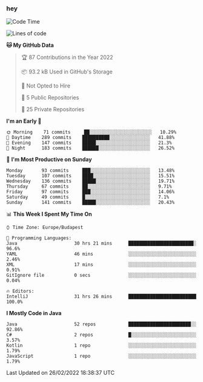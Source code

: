 ### hey

<!--START_SECTION:waka-->
![Code Time](http://img.shields.io/badge/Code%20Time-587%20hrs%2054%20mins-blue)

![Lines of code](https://img.shields.io/badge/From%20Hello%20World%20I%27ve%20Written-445%20Thousand%20lines%20of%20code-blue)

**🐱 My GitHub Data** 

> 🏆 87 Contributions in the Year 2022
 > 
> 📦 93.2 kB Used in GitHub's Storage 
 > 
> 🚫 Not Opted to Hire
 > 
> 📜 5 Public Repositories 
 > 
> 🔑 25 Private Repositories  
 > 
**I'm an Early 🐤** 

```text
🌞 Morning    71 commits     ██░░░░░░░░░░░░░░░░░░░░░░░   10.29% 
🌆 Daytime    289 commits    ██████████░░░░░░░░░░░░░░░   41.88% 
🌃 Evening    147 commits    █████░░░░░░░░░░░░░░░░░░░░   21.3% 
🌙 Night      183 commits    ██████░░░░░░░░░░░░░░░░░░░   26.52%

```
📅 **I'm Most Productive on Sunday** 

```text
Monday       93 commits     ███░░░░░░░░░░░░░░░░░░░░░░   13.48% 
Tuesday      107 commits    ████░░░░░░░░░░░░░░░░░░░░░   15.51% 
Wednesday    136 commits    █████░░░░░░░░░░░░░░░░░░░░   19.71% 
Thursday     67 commits     ██░░░░░░░░░░░░░░░░░░░░░░░   9.71% 
Friday       97 commits     ███░░░░░░░░░░░░░░░░░░░░░░   14.06% 
Saturday     49 commits     █░░░░░░░░░░░░░░░░░░░░░░░░   7.1% 
Sunday       141 commits    █████░░░░░░░░░░░░░░░░░░░░   20.43%

```


📊 **This Week I Spent My Time On** 

```text
⌚︎ Time Zone: Europe/Budapest

💬 Programming Languages: 
Java                     30 hrs 21 mins      ████████████████████████░   96.6% 
YAML                     46 mins             ░░░░░░░░░░░░░░░░░░░░░░░░░   2.46% 
XML                      17 mins             ░░░░░░░░░░░░░░░░░░░░░░░░░   0.91% 
GitIgnore file           0 secs              ░░░░░░░░░░░░░░░░░░░░░░░░░   0.04%

🔥 Editors: 
IntelliJ                 31 hrs 26 mins      █████████████████████████   100.0%

```

**I Mostly Code in Java** 

```text
Java                     52 repos            ███████████████████████░░   92.86% 
C#                       2 repos             █░░░░░░░░░░░░░░░░░░░░░░░░   3.57% 
Kotlin                   1 repo              ░░░░░░░░░░░░░░░░░░░░░░░░░   1.79% 
JavaScript               1 repo              ░░░░░░░░░░░░░░░░░░░░░░░░░   1.79%

```



 Last Updated on 26/02/2022 18:38:37 UTC
<!--END_SECTION:waka-->
